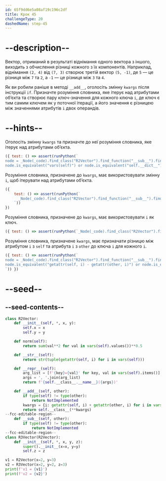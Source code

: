 ```yaml
---
id: 65f9dd6e5a08af19c196c2df
title: Крок 45
challengeType: 20
dashedName: step-45
---
```


# --description--

Вектор, отриманий в результаті віднімання одного вектора з іншого, виходить з обчислення різниці кожного з їх компонентів. Наприклад, віднімання `(2, 4)` від `(7, 3)` створює третій вектор `(5, -1)`, де `5` — це різниця між `7` та `2`, а `-1` — це різниця між `3` та `4`.

Як ви робили раніше в методі `__add__`, оголосіть змінну `kwargs` після інструкції `if`. Призначте розуміння словника, яке ітерує над атрибутами об’єкта та створює пару ключ-значення для кожного ключа `i`, де ключ є тим самим ключем як у поточної ітерації, а його значення є різницею між значеннями атрибутів `i` двох операндів.

# --hints--

Оголосіть змінну `kwargs` та призначте до неї розуміння словника, яке ітерує над атрибутами об’єкта.

```js
({ test: () => assert(runPython(`
node = _Node(_code).find_class("R2Vector").find_function("__sub__").find_variable("kwargs").find_comp_iters()[0]
node.is_equivalent("vars(self)") or node.is_equivalent("self.__dict__")`)) })
```

Розуміння словника, призначене до `kwargs`, має використовувати змінну `i`, щоб ітерувати над атрибутами об’єкта.

```js
({
    test: () => assert(runPython(`
      _Node(_code).find_class("R2Vector").find_function("__sub__").find_variable("kwargs").find_comp_targets()[0].is_equivalent("i")
    `))
})
```

Розуміння словника, призначене до `kwargs`, має використовувати `i` як ключ.

```js
({ test: () => assert(runPython(`_Node(_code).find_class("R2Vector").find_function("__sub__").find_variable("kwargs").find_comp_key().is_equivalent("i")`)) })
```

Розуміння словника, призначене `kwargs`, має призначати різницю між атрибутом `i` з `self` та атрибута `i` з `other` до ключа `i` для кожного `i`.

```js
({ test: () => assert(runPython(`
node = _Node(_code).find_class("R2Vector").find_function("__sub__").find_variable("kwargs").find_comp_expr()
node.is_equivalent("getattr(self, i) - getattr(other, i)") or node.is_equivalent("self.__getattribute__(i) - other.__getattribute__(i)")
`)) })
```

# --seed--

## --seed-contents--

```py
class R2Vector:
    def __init__(self, *, x, y):
        self.x = x
        self.y = y

    def norm(self):
        return sum(val**2 for val in vars(self).values())**0.5

    def __str__(self):
        return str(tuple(getattr(self, i) for i in vars(self)))

    def __repr__(self):
        arg_list = [f'{key}={val}' for key, val in vars(self).items()]
        args = ', '.join(arg_list)
        return f'{self.__class__.__name__}({args})'

    def __add__(self, other):
        if type(self) != type(other):
            return NotImplemented
        kwargs = {i: getattr(self, i) + getattr(other, i) for i in vars(self)}
        return self.__class__(**kwargs)
--fcc-editable-region--
    def __sub__(self, other):
        if type(self) != type(other):
            return NotImplemented
--fcc-editable-region--
class R3Vector(R2Vector):
    def __init__(self, *, x, y, z):
        super().__init__(x=x, y=y)
        self.z = z

v1 = R2Vector(x=2, y=3)
v2 = R3Vector(x=2, y=2, z=3)
print(f'v1 = {v1}')
print(f'v2 = {v2}')
```

